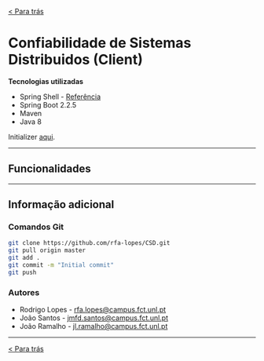 [< Para trás](../README.md)
# Confiabilidade de Sistemas Distribuidos (Client)

**Tecnologias utilizadas**

* Spring Shell - [Referência](https://projects.spring.io/spring-shell/)
* Spring Boot 2.2.5
* Maven
* Java 8

Initializer [aqui](https://start.spring.io/).

---

## Funcionalidades

---

## Informação adicional

### Comandos Git
```bash
git clone https://github.com/rfa-lopes/CSD.git
git pull origin master
git add .
git commit -m "Initial commit"
git push
```


### Autores
* Rodrigo Lopes - rfa.lopes@campus.fct.unl.pt
* João Santos - jmfd.santos@campus.fct.unl.pt
* João Ramalho - jl.ramalho@campus.fct.unl.pt

---

[< Para trás](../README.md)

